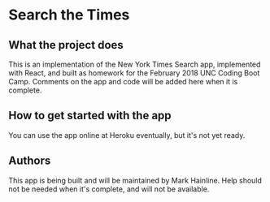 # Search the Times

## What the project does
This is an implementation of the New York Times Search app, implemented with React, and built as homework for the February 2018 UNC Coding Boot Camp. Comments on the app and code will be added here when it is complete.

## How to get started with the app
You can use the app online at Heroku eventually, but it's not yet ready.

## Authors
This app is being built and will be maintained by Mark Hainline. Help should not be needed when it's complete, and will not be available.
